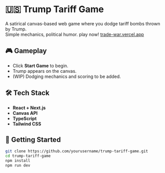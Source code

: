 # 🇺🇸 Trump Tariff Game

A satirical canvas-based web game where you dodge tariff bombs thrown by Trump.  
Simple mechanics, political humor.
play now!
[trade-war.vercel.app](https://trade-war.vercel.app)

## 🎮 Gameplay

- Click **Start Game** to begin.
- Trump appears on the canvas.
- (WIP) Dodging mechanics and scoring to be added.

## 🛠️ Tech Stack

- **React + Next.js**
- **Canvas API**
- **TypeScript**
- **Tailwind CSS**

## 🚀 Getting Started

```bash
git clone https://github.com/yourusername/trump-tariff-game.git
cd trump-tariff-game
npm install
npm run dev
